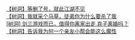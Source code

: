 [【树洞】等删了号，就此江湖不见](http://tieba.baidu.com/p/3703488441?see_lz=1&pn=)   
[【树洞】我就采个马草，徒弟你为什么要杀了我](http://tieba.baidu.com/p/3705321717?see_lz=1&pn=)   
[[树洞] 剑三游戏而已，值得你离家出走 弃子离婚吗？](http://tieba.baidu.com/p/3703347755?see_lz=1&pn=)   
[【树洞】告诉我为何一个亲友小帮会能这么魔性](http://tieba.baidu.com/p/3703865160?see_lz=1&pn=)   
